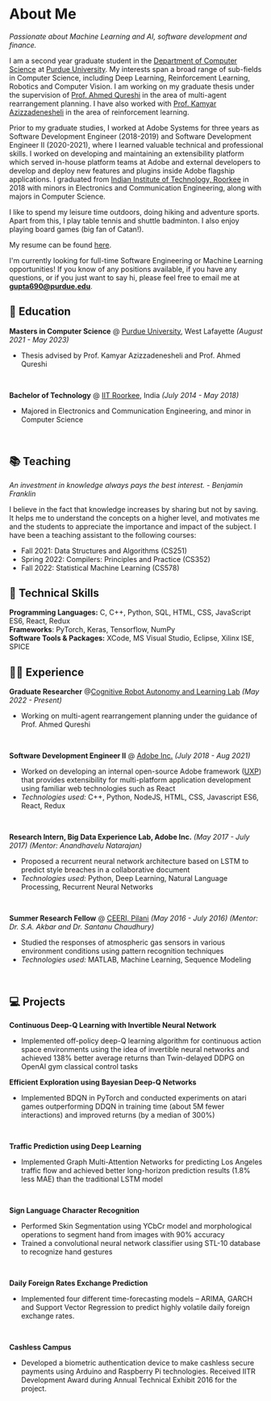 
# About Me

_Passionate about Machine Learning and AI, software development and finance._

I am a second year graduate student in the [Department of Computer Science](https://www.cs.purdue.edu/) at [Purdue University](https://www.purdue.edu/). My interests span a broad range of sub-fields in Computer Science, including Deep Learning, Reinforcement Learning, Robotics and Computer Vision. I am working on my graduate thesis under the supervision of [Prof. Ahmed Qureshi](https://qureshiahmed.github.io/#research) in the area of multi-agent rearrangement planning. I have also worked with [Prof. Kamyar Azizzadenesheli](https://www.cs.purdue.edu/homes/kamyar/index.html) in the area of reinforcement learning. 

Prior to my graduate studies, I worked at Adobe Systems for three years as Software Development Engineer (2018-2019) and Software Development Engineer II (2020-2021), where I learned valuable technical and professional skills. I worked on developing and maintaining an extensibility platform which served in-house platform teams at Adobe and external developers to develop and deploy new features and plugins inside Adobe flagship applications. I graduated from [Indian Institute of Technology, Roorkee](https://www.iitr.ac.in/) in 2018 with minors in Electronics and Communication Engineering, along with majors in Computer Science.

I like to spend my leisure time outdoors, doing hiking and adventure sports. Apart from this, I play table tennis and shuttle badminton. I also enjoy playing board games (big fan of Catan!).

My resume can be found [here](https://purdue0-my.sharepoint.com/:b:/g/personal/gupta690_purdue_edu/EabjK8-bCr5DtozDyN_TBI0BiD6L14KQ-p-MB1Hhiszr2Q?e=K240hu).

I'm currently looking for full-time Software Engineering or Machine Learning opportunities! If you know of any positions available, if you have any questions, or if you just want to say hi, please feel free to email me at **gupta690@purdue.edu**.

## 🏫 Education

**Masters in Computer Science** @ [Purdue University](https://www.purdue.edu/), West Lafayette _(August 2021 - May 2023)_ <br>
- Thesis advised by Prof. Kamyar Azizzadenesheli and Prof. Ahmed Qureshi
<br>

**Bachelor of Technology** @ [IIT Roorkee](https://www.iitr.ac.in/Main/pages/_en_Indian_Institute_of_Technology_Roorkee__en_.html), India _(July 2014 - May 2018)_
- Majored in Electronics and Communication Engineering, and minor in Computer Science
<br>

## 📚 Teaching

_An investment in knowledge always pays the best interest. - Benjamin Franklin_

I believe in the fact that knowledge increases by sharing but not by saving. It helps me to understand the concepts on a higher level, and motivates me and the students to appreciate the importance and impact of the subject. I have been a teaching assistant to the following courses:
- Fall 2021: Data Structures and Algorithms (CS251)
- Spring 2022: Compilers: Principles and Practice (CS352)
- Fall 2022: Statistical Machine Learning (CS578)

## 🎯 Technical Skills

**Programming Languages:** C, C++, Python, SQL, HTML, CSS, JavaScript ES6, React, Redux    
**Frameworks**: PyTorch, Keras, Tensorflow, NumPy   
**Software Tools & Packages:** XCode, MS Visual Studio, Eclipse, Xilinx ISE, SPICE   

## 👨‍💻 Experience

**Graduate Researcher** @[Cognitive Robot Autonomy and Learning Lab](https://corallab.net/) _(May 2022 - Present)_
- Working on multi-agent rearrangement planning under the guidance of Prof. Ahmed Qureshi
<br>

**Software Development Engineer II** @ [Adobe Inc.](https://www.adobe.com/) _(July 2018 - Aug 2021)_
- Worked on developing an internal open-source Adobe framework ([UXP](https://www.adobe.io/photoshop/uxp/)) that provides extensibility for multi-platform application development using familiar web technologies such as React
- _Technologies used:_ C++, Python, NodeJS, HTML, CSS, Javascript ES6, React, Redux
<br>

**Research Intern, Big Data Experience Lab, Adobe Inc.** _(May 2017 - July 2017)_
_(Mentor: Anandhavelu Natarajan)_ <br>
- Proposed a recurrent neural network architecture based on LSTM to predict style breaches in a collaborative document
- _Technologies used:_ Python, Deep Learning, Natural Language Processing, Recurrent Neural Networks
<br>

**Summer Research Fellow** @ [CEERI, Pilani](https://www.ceeri.res.in/) _(May 2016 - July 2016)_
_(Mentor: Dr. S.A. Akbar and Dr. Santanu Chaudhury)_ <br>
- Studied the responses of atmospheric gas sensors in various environment conditions using pattern recognition techniques
- _Technologies used:_ MATLAB, Machine Learning, Sequence Modeling
<br>

## 💻 Projects

**Continuous Deep-Q Learning with Invertible Neural Network**

- Implemented off-policy deep-Q learning algorithm for continuous action space environments using the idea of invertible neural networks and achieved 138% better average returns than Twin-delayed DDPG on OpenAI gym classical control tasks

**Efficient Exploration using Bayesian Deep-Q Networks**

- Implemented BDQN in PyTorch and conducted experiments on atari games outperforming DDQN in training time (about 5M fewer interactions) and improved returns (by a median of 300%)
<br>

**Traffic Prediction using Deep Learning**

- Implemented Graph Multi-Attention Networks for predicting Los Angeles traffic flow and achieved better long-horizon prediction results (1.8% less MAE) than the traditional LSTM model
<br>

**Sign Language Character Recognition**

- Performed Skin Segmentation using YCbCr model and morphological operations to segment hand from images with 90% accuracy
- Trained a convolutional neural network classifier using STL-10 database to recognize hand gestures
<br>

**Daily Foreign Rates Exchange Prediction**

- Implemented four different time-forecasting models – ARIMA, GARCH and Support Vector Regression to predict highly volatile daily foreign exchange rates.
<br>

**Cashless Campus**

- Developed a biometric authentication device to make cashless secure payments using Arduino and Raspberry Pi technologies. Received IITR Development Award during Annual Technical Exhibit 2016 for the project.
<br>